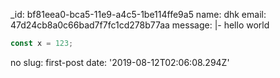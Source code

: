 _id: bf81eea0-bca5-11e9-a4c5-1be114ffe9a5
name: dhk
email: 47d24cb8a0c66bad7f7fc1cd278b77aa
message: |-
  hello world

  ```js
  const x = 123;
  ```

  no
slug: first-post
date: '2019-08-12T02:06:08.294Z'
